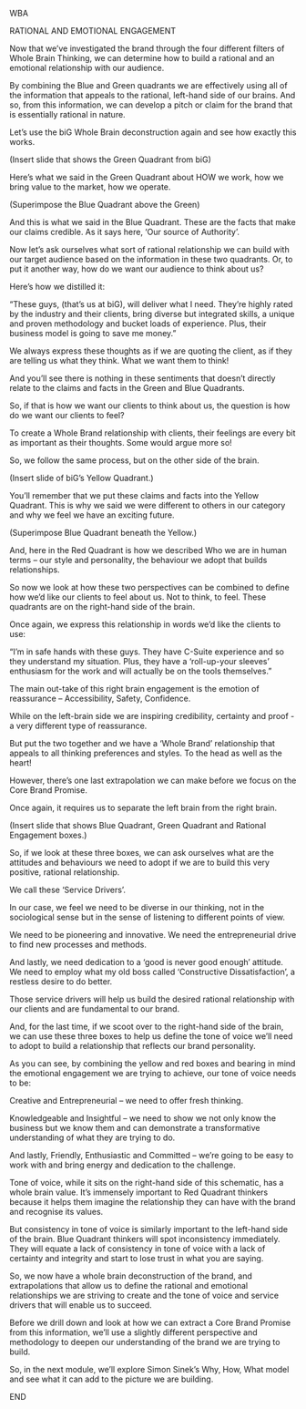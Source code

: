 WBA


RATIONAL AND EMOTIONAL ENGAGEMENT


Now that we’ve investigated the brand through the four different filters of Whole Brain Thinking, we can determine how to build a rational and an emotional relationship with our audience.


By combining the Blue and Green quadrants we are effectively using all of the information that appeals to the rational, left-hand side of our brains. And so, from this information, we can develop a pitch or claim for the brand that is essentially rational in nature.


Let’s use the biG Whole Brain deconstruction again and see how exactly this works.


(Insert slide that shows the Green Quadrant from biG)


Here’s what we said in the Green Quadrant about HOW we work, how we bring value to the market, how we operate.


(Superimpose the Blue Quadrant above the Green)


And this is what we said in the Blue Quadrant. These are the facts that make our claims credible. As it says here, ‘Our source of Authority’.


Now let’s ask ourselves what sort of rational relationship we can build with our target audience based on the information in these two quadrants. Or, to put it another way, how do we want our audience to think about us?


Here’s how we distilled it:


“These guys, (that’s us at biG), will deliver what I need. They’re highly rated by the industry and their clients, bring diverse but integrated skills, a unique and proven methodology and bucket loads of experience. Plus, their business model is going to save me money.”


We always express these thoughts as if we are quoting the client, as if they are telling us what they think. What we want them to think!


And you’ll see there is nothing in these sentiments that doesn’t directly relate to the claims and facts in the Green and Blue Quadrants.


So, if that is how we want our clients to think about us, the question is how do we want our clients to feel?


To create a Whole Brand relationship with clients, their feelings are every bit as important as their thoughts. Some would argue more so!


So, we follow the same process, but on the other side of the brain.


(Insert slide of biG’s Yellow Quadrant.)


You’ll remember that we put these claims and facts into the Yellow Quadrant. This is why we said we were different to others in our category and why we feel we have an exciting future.


(Superimpose Blue Quadrant beneath the Yellow.)


And, here in the Red Quadrant is how we described Who we are in human terms – our style and personality, the behaviour we adopt that builds relationships.


So now we look at how these two perspectives can be combined to define how we’d like our clients to feel about us. Not to think, to feel. These quadrants are on the right-hand side of the brain.


Once again, we express this relationship in words we’d like the clients to use:


“I’m in safe hands with these guys. They have C-Suite experience and so they understand my situation. Plus, they have a ‘roll-up-your sleeves’ enthusiasm for the work and will actually be on the tools themselves.”


The main out-take of this right brain engagement is the emotion of reassurance – Accessibility, Safety, Confidence.


While on the left-brain side we are inspiring credibility, certainty and proof - a very different type of reassurance.


But put the two together and we have a ‘Whole Brand’ relationship that appeals to all thinking preferences and styles. To the head as well as the heart!


However, there’s one last extrapolation we can make before we focus on the Core Brand Promise.


Once again, it requires us to separate the left brain from the right brain.


(Insert slide that shows Blue Quadrant, Green Quadrant and Rational Engagement boxes.)


So, if we look at these three boxes, we can ask ourselves what are the attitudes and behaviours we need to adopt if we are to build this very positive, rational relationship.


We call these ‘Service Drivers’.


In our case, we feel we need to be diverse in our thinking, not in the sociological sense but in the sense of listening to different points of view.


We need to be pioneering and innovative. We need the entrepreneurial drive to find new processes and methods.


And lastly, we need dedication to a ‘good is never good enough’ attitude. We need to employ what my old boss called ‘Constructive Dissatisfaction’, a restless desire to do better.


Those service drivers will help us build the desired rational relationship with our clients and are fundamental to our brand.


And, for the last time, if we scoot over to the right-hand side of the brain, we can use these three boxes to help us define the tone of voice we’ll need to adopt to build a relationship that reflects our brand personality.


As you can see, by combining the yellow and red boxes and bearing in mind the emotional engagement we are trying to achieve, our tone of voice needs to be:


Creative and Entrepreneurial – we need to offer fresh thinking.


Knowledgeable and Insightful – we need to show we not only know the business but we know them and can demonstrate a transformative understanding of what they are trying to do.


And lastly, Friendly, Enthusiastic and Committed – we’re going to be easy to work with and bring energy and dedication to the challenge.


Tone of voice, while it sits on the right-hand side of this schematic, has a whole brain value. It’s immensely important to Red Quadrant thinkers because it helps them imagine the relationship they can have with the brand and recognise its values.


But consistency in tone of voice is similarly important to the left-hand side of the brain. Blue Quadrant thinkers will spot inconsistency immediately. They will equate a lack of consistency in tone of voice with a lack of certainty and integrity and start to lose trust in what you are saying.


So, we now have a whole brain deconstruction of the brand, and extrapolations that allow us to define the rational and emotional relationships we are striving to create and the tone of voice and service drivers that will enable us to succeed.


Before we drill down and look at how we can extract a Core Brand Promise from this information, we’ll use a slightly different perspective and methodology to deepen our understanding of the brand we are trying to build.


So, in the next module, we’ll explore Simon Sinek’s Why, How, What model and see what it can add to the picture we are building.


END

